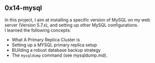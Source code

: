 ## 0x14-mysql

In this project, I aim at installing a specific version of MySQL on my web server (Version 5.7.x), and setting up other MySQL configurations.
<br>
I learned the following concepts:
- What A Primary Replica Cluster is
- Setting up a MYSQL primary replica setup
- BUilding a robust database backup strategy
- The `mysqldump` command (see mysqldump.md).
